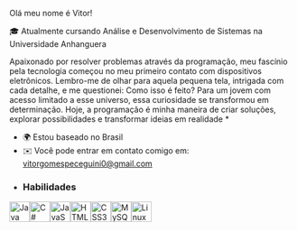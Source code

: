 Olá meu nome é Vitor!

🎓 Atualmente cursando Análise e Desenvolvimento de Sistemas na Universidade Anhanguera 


Apaixonado por resolver problemas através da programação, meu fascínio pela tecnologia começou no meu primeiro contato com dispositivos eletrônicos. Lembro-me de olhar para aquela pequena tela, intrigada com cada detalhe, e me questionei: Como isso é feito? Para um jovem com acesso limitado a esse universo, essa curiosidade se transformou em determinação. Hoje, a programação é minha maneira de criar soluções, explorar possibilidades e transformar ideias em realidade * 

* 🌍 Estou baseado no Brasil 
* ✉️ Você pode entrar em contato comigo em: [vitorgomespeceguini0@gmail.com](mailto:vitorgomespeceguini0@gmail.com)[ ](mailto:vitorgomespeceguini0@gmail.com)
* ### Habilidades 
<p align="left">
<a href="https://www.oracle.com/java/" target="_blank" rel="noreferrer"><img src="https://raw.githubusercontent.com/danielcranney/readme-generator/main/public/icons/skills/java-colored.svg" width="36" height="36" alt="Java" /></a><a href="https://docs.microsoft.com/en-us/dotnet/csharp/" target="_blank" rel="noreferrer"><img src="https://raw.githubusercontent.com/danielcranney/readme-generator/main/public/icons/skills/csharp-colored.svg" width="36" height="36" alt="C#" /></a><a href="https://developer.mozilla.org/en-US/docs/Web/JavaScript" target="_blank" rel="noreferrer"><img src="https://raw.githubusercontent.com/danielcranney/readme-generator/main/public/icons/skills/javascript-colored.svg" width="36" height="36" alt="JavaScript" /></a><a href="https://developer.mozilla.org/en-US/docs/Glossary/HTML5" target="_blank" rel="noreferrer"><img src="https://raw.githubusercontent.com/danielcranney/readme-generator/main/public/icons/skills/html5-colored.svg" width="36" height="36" alt="HTML5" /></a><a href="https://www.w3.org/TR/CSS/#css" target="_blank" rel="noreferrer"><img src="https://raw.githubusercontent.com/danielcranney/readme-generator/main/public/icons/skills/css3-colored.svg" width="36" height="36" alt="CSS3" /></a><a href="https://www.mysql.com/" target="_blank" rel="noreferrer"><img src="https://raw.githubusercontent.com/danielcranney/readme-generator/main/public/icons/skills/mysql-colored.svg" width="36" height="36" alt="MySQL" /></a><a href="https://www.linux.org" target="_blank" rel="noreferrer"><img src="https://raw.githubusercontent.com/danielcranney/readme-generator/main/public/icons/skills/linux-colored.svg" width="36" height="36" alt="Linux" /></a>
                    </p>
                    
                
